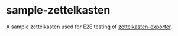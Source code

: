 # sample-zettelkasten

A sample zettelkasten used for E2E testing of [zettelkasten-exporter](https://github.com/luissimas/zettelkasten-exporter).
